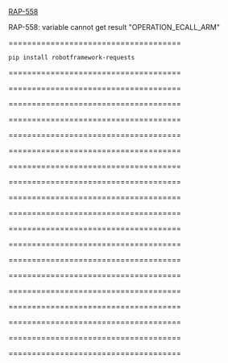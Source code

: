 [RAP-558](https://devstack.vgc.com.cn/jira/browse/RAP-558)

RAP-558:  variable cannot get result "OPERATION_ECALL_ARM"

=====================================
```shell
pip install robotframework-requests
```

=====================================


=====================================


=====================================


=====================================


=====================================


=====================================


=====================================


=====================================


=====================================


=====================================


=====================================


=====================================


=====================================


=====================================


=====================================


=====================================


=====================================


=====================================


=====================================


